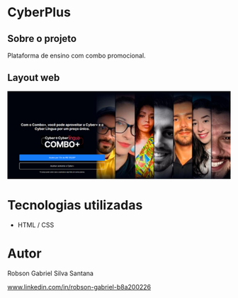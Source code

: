 # CyberPlus


## Sobre o projeto

Plataforma de ensino com combo promocional.
## Layout web

![Web 1](assets/print.png)

# Tecnologias utilizadas
- HTML / CSS


# Autor

Robson Gabriel Silva Santana

www.linkedin.com/in/robson-gabriel-b8a200226

